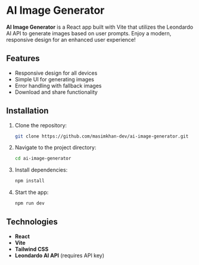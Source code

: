 # AI Image Generator

**AI Image Generator** is a React app built with Vite that utilizes the Leondardo AI API to generate images based on user prompts. Enjoy a modern, responsive design for an enhanced user experience!

## Features
- Responsive design for all devices
- Simple UI for generating images
- Error handling with fallback images
- Download and share functionality

## Installation
1. Clone the repository:
   ```bash
   git clone https://github.com/masimkhan-dev/ai-image-generator.git
   ```
2. Navigate to the project directory:
   ```bash
   cd ai-image-generator
   ```
3. Install dependencies:
   ```bash
   npm install
   ```
4. Start the app:
   ```bash
   npm run dev
   ```

## Technologies
- **React**
- **Vite**
- **Tailwind CSS**
- **Leondardo AI API** (requires API key)

